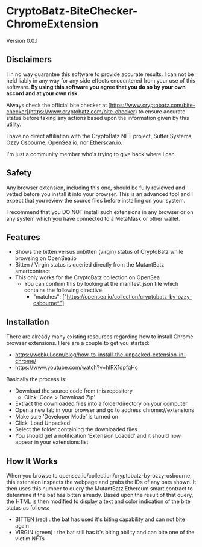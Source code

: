 # CryptoBatz-BiteChecker-ChromeExtension
Version 0.0.1

Disclaimers
------------------------------------
I in no way guarantee this software to provide accurate results.  I can not be held liably in any way for any side effects encountered from your use of this software.  **By using this software you agree that you do so by your own accord and at your own risk.**

Always check the official bite checker at [https://www.cryptobatz.com/bite-checker](https://www.cryptobatz.com/bite-checker) to ensure accurate status before taking any actions based upon the information given by this utility.

I have no direct affiliation with the CryptoBatz NFT project, Sutter Systems, Ozzy Osbourne, OpenSea.io, nor Etherscan.io.

I'm just a community member who's trying to give back where i can.


Safety
------------------------------------
Any browser extension, including this one, should be fully reviewed and vetted before you install it into your browser.  This is an advanced tool and I expect that you review the source files before installing on your system.

I recommend that you DO NOT install such extensions in any browser or on any system which you have connected to a MetaMask or other wallet.  


Features
------------------------------------
* Shows the bitten versus unbitten (virgin) status of CryptoBatz while browsing on OpenSea.io
* Bitten / Virgin status is queried directly from the MutantBatz smartcontract
* This only works for the CryptoBatz collection on OpenSea
  * You can confirm this by looking at the manifest.json file which contains the following directive
    *  "matches": ["https://opensea.io/collection/cryptobatz-by-ozzy-osbourne*"]


Installation
------------------------------------
There are already many existing resources regarding how to install Chrome browser extensions.  Here are a couple to get you started:
* https://webkul.com/blog/how-to-install-the-unpacked-extension-in-chrome/
* https://www.youtube.com/watch?v=hIRX1dpfqHc

Basically the process is:
* Download the source code from this repository
  * Click 'Code > Download Zip'
* Extract the downloaded files into a folder/directory on your computer
* Open a new tab in your browser and go to address chrome://extensions
* Make sure 'Developer Mode' is turned on
* Click 'Load Unpacked'
* Select the folder containing the downloaded files 
* You should get a notification 'Extension Loaded' and it should now appear in your extensions list

How It Works
------------------------------------
When you browse to opensea.io/collection/cryptobatz-by-ozzy-osbourne, this extension inspects the webpage and grabs the IDs of any bats shown.  It then uses this number to query the MutantBatz Ethereum smart contract to determine if the bat has bitten already.  Based upon the result of that query, the HTML is then modified to display a text and color indication of the bite status as follows:
* BITTEN (red) : the bat has used it's biting capability and can not bite again
* VIRGIN (green) : the bat still has it's biting ability and can bite one of the victim NFTs
